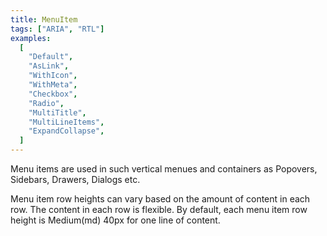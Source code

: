 ```yaml
---
title: MenuItem
tags: ["ARIA", "RTL"]
examples:
  [
    "Default",
    "AsLink",
    "WithIcon",
    "WithMeta",
    "Checkbox",
    "Radio",
    "MultiTitle",
    "MultiLineItems",
    "ExpandCollapse",
  ]
---
```


Menu items are used in such vertical menues and containers as Popovers, Sidebars, Drawers, Dialogs etc.

Menu item row heights can vary based on the amount of content in each row. The content in each row is flexible. By default, each menu item row height is Medium(md) 40px for one line of content.
